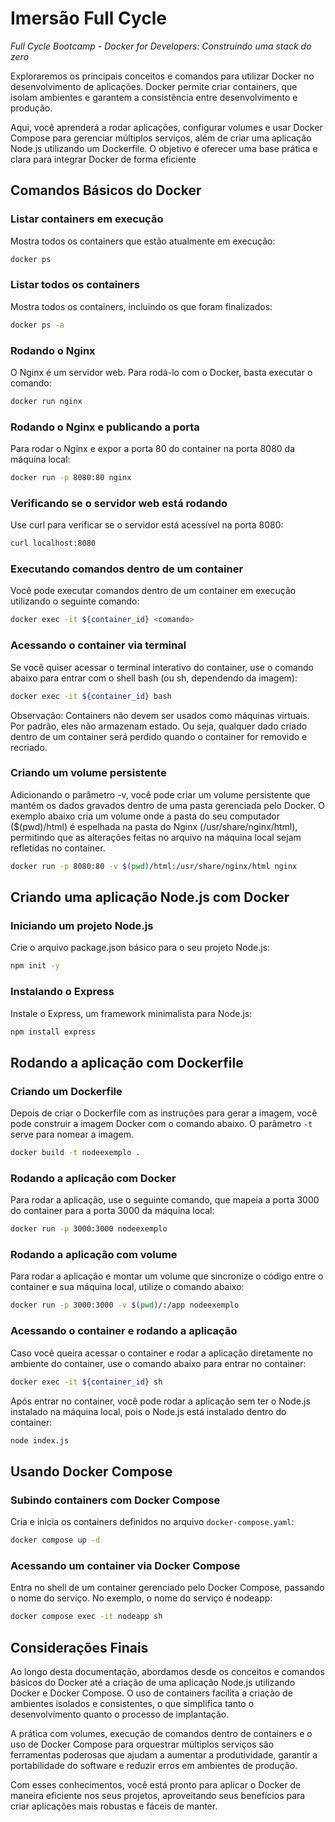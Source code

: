 # Imersão Full Cycle
*Full Cycle Bootcamp - Docker for Developers: Construindo uma stack do zero*

Exploraremos os principais conceitos e comandos para utilizar Docker no desenvolvimento de aplicações. Docker permite criar containers, que isolam ambientes e garantem a consistência entre desenvolvimento e produção.

Aqui, você aprenderá a rodar aplicações, configurar volumes e usar Docker Compose para gerenciar múltiplos serviços, além de criar uma aplicação Node.js utilizando um Dockerfile. O objetivo é oferecer uma base prática e clara para integrar Docker de forma eficiente

## Comandos Básicos do Docker

### Listar containers em execução
Mostra todos os containers que estão atualmente em execução:
```sh
docker ps
```
### Listar todos os containers
Mostra todos os containers, incluindo os que foram finalizados:

```sh
docker ps -a
```

### Rodando o Nginx
O Nginx é um servidor web. Para rodá-lo com o Docker, basta executar o comando:
```sh
docker run nginx
```

### Rodando o Nginx e publicando a porta
Para rodar o Nginx e expor a porta 80 do container na porta 8080 da máquina local:
```sh
docker run -p 8080:80 nginx
```

### Verificando se o servidor web está rodando
Use curl para verificar se o servidor está acessível na porta 8080:
```sh
curl localhost:8080
```

### Executando comandos dentro de um container
Você pode executar comandos dentro de um container em execução utilizando o seguinte comando:
```sh
docker exec -it ${container_id} <comando>
```

### Acessando o container via terminal
Se você quiser acessar o terminal interativo do container, use o comando abaixo para entrar com o shell bash (ou sh, dependendo da imagem):
```sh
docker exec -it ${container_id} bash
```
Observação: Containers não devem ser usados como máquinas virtuais. Por padrão, eles não armazenam estado. Ou seja, qualquer dado criado dentro de um container será perdido quando o container for removido e recriado.

### Criando um volume persistente
Adicionando o parâmetro -v, você pode criar um volume persistente que mantém os dados gravados dentro de uma pasta gerenciada pelo Docker. O exemplo abaixo cria um volume onde a pasta do seu computador ($(pwd)/html) é espelhada na pasta do Nginx (/usr/share/nginx/html), permitindo que as alterações feitas no arquivo na máquina local sejam refletidas no container.
```sh
docker run -p 8080:80 -v $(pwd)/html:/usr/share/nginx/html nginx
```

## Criando uma aplicação Node.js com Docker

### Iniciando um projeto Node.js
Crie o arquivo package.json básico para o seu projeto Node.js:
```sh
npm init -y
```

### Instalando o Express
Instale o Express, um framework minimalista para Node.js:
```sh
npm install express
```

## Rodando a aplicação com Dockerfile
### Criando um Dockerfile
Depois de criar o Dockerfile com as instruções para gerar a imagem, você pode construir a imagem Docker com o comando abaixo. O parâmetro `-t` serve para nomear a imagem.
```sh
docker build -t nodeexemplo .
```

### Rodando a aplicação com Docker
Para rodar a aplicação, use o seguinte comando, que mapeia a porta 3000 do container para a porta 3000 da máquina local:
```sh
docker run -p 3000:3000 nodeexemplo
```

### Rodando a aplicação com volume
Para rodar a aplicação e montar um volume que sincronize o código entre o container e sua máquina local, utilize o comando abaixo:
```sh
docker run -p 3000:3000 -v $(pwd)/:/app nodeexemplo
```

### Acessando o container e rodando a aplicação
Caso você queira acessar o container e rodar a aplicação diretamente no ambiente do container, use o comando abaixo para entrar no container:
```sh
docker exec -it ${container_id} sh
```
Após entrar no container, você pode rodar a aplicação sem ter o Node.js instalado na máquina local, pois o Node.js está instalado dentro do container:
```sh
node index.js
```

## Usando Docker Compose
### Subindo containers com Docker Compose
Cria e inicia os containers definidos no arquivo `docker-compose.yaml`:
```sh
docker compose up -d
```

### Acessando um container via Docker Compose
Entra no shell de um container gerenciado pelo Docker Compose, passando o nome do serviço. No exemplo, o nome do serviço é nodeapp:
```sh
docker compose exec -it nodeapp sh
```

## Considerações Finais

Ao longo desta documentação, abordamos desde os conceitos e comandos básicos do Docker até a criação de uma aplicação Node.js utilizando Docker e Docker Compose. O uso de containers facilita a criação de ambientes isolados e consistentes, o que simplifica tanto o desenvolvimento quanto o processo de implantação.

A prática com volumes, execução de comandos dentro de containers e o uso de Docker Compose para orquestrar múltiplos serviços são ferramentas poderosas que ajudam a aumentar a produtividade, garantir a portabilidade do software e reduzir erros em ambientes de produção.

Com esses conhecimentos, você está pronto para aplicar o Docker de maneira eficiente nos seus projetos, aproveitando seus benefícios para criar aplicações mais robustas e fáceis de manter.